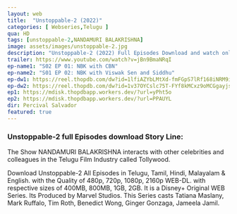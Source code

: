 ```yaml
---
layout: web
title:  "Unstoppable-2 (2022)"
categories: [ Webseries,Telugu ]
qua: HD
tags: [unstoppable-2,NANDAMURI BALAKRISHNA]
image: assets/images/unstoppable-2.jpg
description: "Unstoppable-2 (2022) Full Episodes Download and watch online 720p low file size 500 mb."
trailer: https://www.youtube.com/watch?v=jBn9BmaNRqI
ep-name1: "S02 EP 01: NBK with CBN"
ep-name2: "S01 EP 02: NBK with Viswak Sen and Siddhu"
ep-dw1: https://reel.thopdb.com/dw?id=1lfiAZYbLMtXd-fmFGpS7lRf168iNRM9i
ep-dw2: https://reel.thopdb.com/dw?id=1v37OYCslc75T-FYf8kMCxz9oMCGgayjs
ep1: https://mdisk.thopdbapp.workers.dev/?url=yPht5o
ep2: https://mdisk.thopdbapp.workers.dev/?url=PPAUYL
dir: Percival Salvador
featured: true
---
```


### Unstoppable-2 full Episodes download Story Line:
The Show NANDAMURI BALAKRISHNA interacts with other celebrities and colleagues in the Telugu Film Industry called Tollywood.

Download Unstoppable-2 All Episodes in Telugu, Tamil, Hindi, Malayalam & English. with the Quality of 480p, 720p, 1080p, 2160p WEB-DL. with respective sizes of 400MB, 800MB, 1GB, 2GB. It is a Disney+ Original WEB Series. Its Produced by Marvel Studios. This Series casts Tatiana Maslany, Mark Ruffalo, Tim Roth, Benedict Wong, Ginger Gonzaga, Jameela Jamil.

